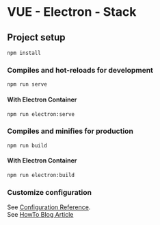 # VUE - Electron - Stack

## Project setup
```
npm install
```

### Compiles and hot-reloads for development
```
npm run serve
```
#### With Electron Container
```
npm run electron:serve
```
### Compiles and minifies for production
```
npm run build
```
#### With Electron Container
```
npm run electron:build
```

### Customize configuration
See [Configuration Reference](https://cli.vuejs.org/config/).
<br>See [HowTo Blog Article](https://blog.logrocket.com/building-app-electron-vue/)
